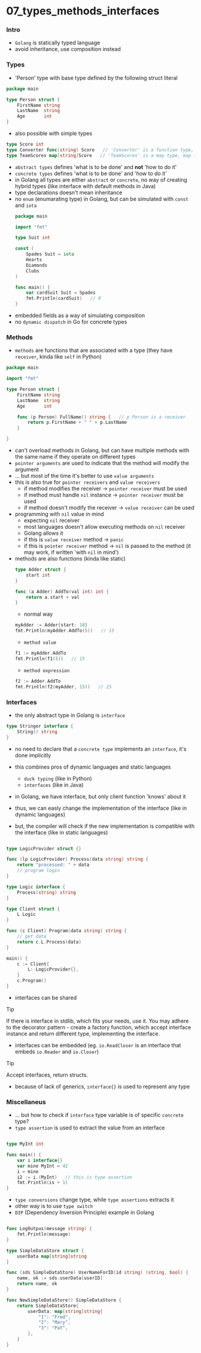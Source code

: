 # 07_types_methods_interfaces

### Intro
* `Golang` is statically typed language
* avoid inheritance, use composition instead

### Types
* 'Person' type with base type defined by the following struct literal
```go
package main

type Person struct {
    FirstName string
    LastName  string
    Age       int
}
```
* also possible with simple types
```go
type Score int
type Converter func(string) Score   // 'Converter' is a function type, function that takes a string and returns a 'Score' 
type TeamScores map[string]Score   // 'TeamScores' is a map type, map from string to 'Score'
```
* `abstract types` defines 'what is to be done' and **not** 'how to do it'
* `concrete types` defines 'what is to be done' and 'how to do it'
* in Golang all types are either `abstract` or `concrete`, no way of creating hybrid types (like interface with default methods in Java)
* type declarations doesn't mean inheritance
* no `enum` (enumarating type) in Golang, but can be simulated with `const` and `iota`
    ```go
    package main

    import "fmt"

    type Suit int

    const (
        Spades Suit = iota
        Hearts
        Diamonds
        Clubs
    )

    func main() {
        var cardSuit Suit = Spades
        fmt.Println(cardSuit)   // 0
    }
    ```
* embedded fields as a way of simulating composition
* no `dynamic dispatch` in Go for concrete types 

### Methods
* `methods` are functions that are associated with a type (they have `receiver`, kinda like `self` in Python)

```go
package main

import "fmt"

type Person struct {
    FirstName string
    LastName  string
    Age       int

    func (p Person) FullName() string {   // p Person is a receiver
        return p.FirstName + " " + p.LastName
    }

}
```
* can't overload methods in Golang, but can have multiple methods with the same name if they operate on different types
* `pointer arguments` are used to indicate that the method will modify the argument
* ... but most of the time it's better to use `value arguments`
* this is also true for `pointer receivers` and `value receivers`
    - if method modifies the receiver -> `pointer receiver` must be used
    - if method must handle `nil` instance -> `pointer receiver` must be used
    - if method doesn't modify the receiver -> `value receiver` can be used
* programming with `nil` value in mind
    - expecting `nil` receiver
    - most languages doesn't allow executing methods on `nil` receiver
    - Golang allows it
    - if this is `value receiver` method -> `panic`
    - if this is `pointer receiver` method -> `nil` is passed to the method (it may work, if written 'with `nil` in mind')
* methods are also functions (kinda like static)
    ```go
    type Adder struct {
        start int
    }

    func (a Adder) AddTo(val int) int {
        return a.start + val
    }
    ```
    - normal way
    ```go
    myAdder := Adder{start: 10}
    fmt.Println(myAdder.AddTo(5))   // 15
    ```
    - `method value`
    ```go
    f1 := myAdder.AddTo
    fmt.Println(f1(5))   // 15
    ```
    - `method expression`
    ```go
    f2 := Adder.AddTo
    fmt.Println(f2(myAdder, 15))   // 25
    ```

### Interfaces
* the only abstract type in Golang is `interface`
```go
type Stringer interface {
    String() string
}
```
* no need to declare that a `concrete type` implements an `interface`, it's done implicitly
* this combines pros of dynamic languages and static languages
    - `duck typing` (like in Python)
    - `interfaces` (like in Java)

* in Golang, we have interface, but only client function 'knows' about it 
* thus, we can easly change the implementation of the interface (like in dynamic languages)
* but, the compiler will check if the new implementation is compatible with the interface (like in static languages)
```go

type LogicProvider struct {}

func (lp LogicProvider) Process(data string) string {
    return "processed: " + data
    // program login
}

type Logic interface {
    Process(string) string
}

type Client struct {
    L Logic
}

func (c Client) Program(data string) string {
    // get data
    return c.L.Process(data)
}

main() {
    c := Client{
        L: LogicProvider{},
    }
    c.Program()
}
```
* interfaces can be shared

> [!TIP]  
> If there is interface in stdlib, which fits your needs, use it. You may adhere to the decorator pattern - create a factory function, which accept interface instance and return different type, implementing the interface.

* interfaces can be embedded (eg. `io.ReadCloser` is an interface that embeds `io.Reader` and `io.Closer`)

> [!TIP]  
> Accept interfaces, return structs.

* because of lack of generics, `interface{}` is used to represent any type

### Miscellaneus
* ... but how to check if `interface` type variable is of specific `concrete` type?
* `type assertion` is used to extract the value from an interface
```go

type MyInt int

func main() {
    var i interface{}
    var mine MyInt = 42
    i = mine
    i2 := i.(MyInt)   // this is type assertion
    fmt.Println(is + 1)
}

```
* `type conversions` change type, while `type assertions` extracts it
* other way is to use `type switch`
* `DIP` (Dependency Inversion Principle) example in Golang
```go

func LogOutpus(message string) {
    fmt.Println(message)
}

type SimpleDataStore struct {
    userData map[string]string
}

func (sds SimpleDataStore) UserNameForID(id string) (string, bool) {
    name, ok := sds.userData[userID]
    return name, ok
}

func NewSimpleDataStore() SimpleDataStore {
    return SimpleDataStore{
        userData: map[string]string{
            "1": "Fred",
            "2": "Mary",
            "3": "Pat",
        },
    }
}



```